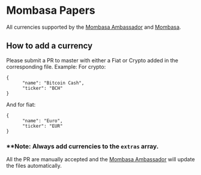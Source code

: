 # Mombasa Papers
All currencies supported by the [Mombasa Ambassador](https://github.com/emilews/mombasa-ambassador/) and [Mombasa](https://github.com/emilews/mombasa-ambassador/). 

## How to add a currency
Please submit a PR to master with either a Fiat or Crypto added in the corresponding file. Example:
For crypto:
```
{
      "name": "Bitcoin Cash",
      "ticker": "BCH"
}
```
And for fiat:
```
{
      "name": "Euro",
      "ticker": "EUR"
}
```
### **Note: Always add currencies to the ```extras``` array.

All the PR are manually accepted and the [Mombasa Ambassador](https://github.com/emilews/mombasa-ambassador/) will update the files automatically.

